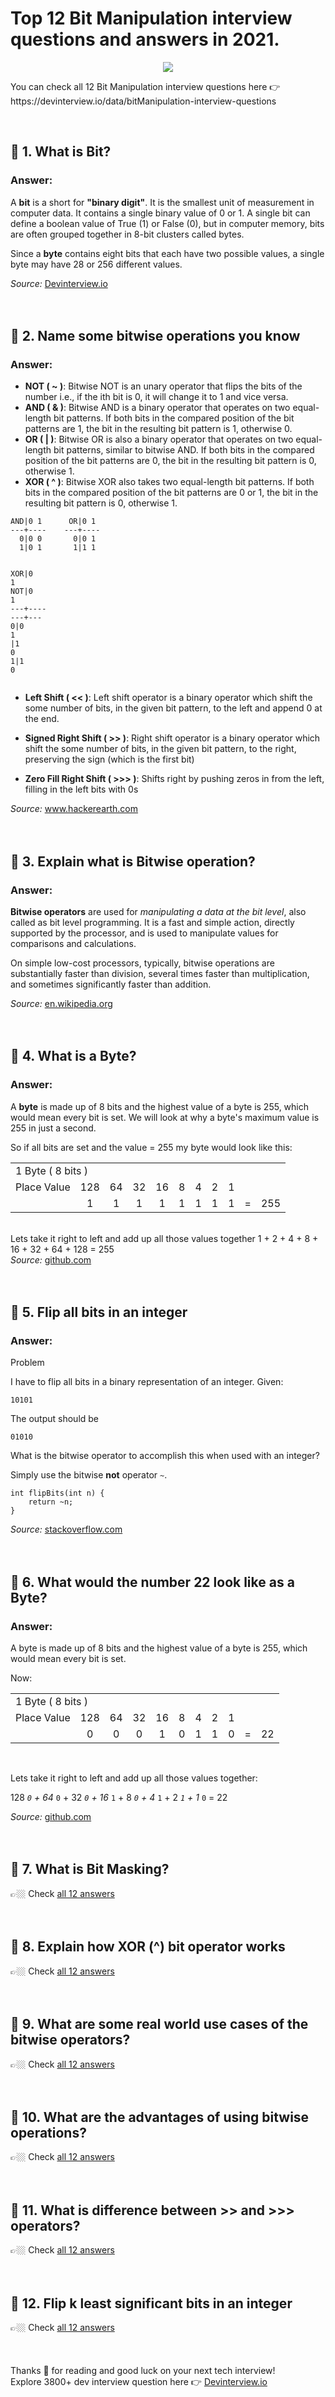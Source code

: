 <div data-v-5e9078c0="" data-v-b06dc010="" class="QuestionsList"><div data-v-5e9078c0=""><h1 data-v-5e9078c0="">
      Top 12 Bit Manipulation interview
      questions and answers in 2021.
    </h1> <p data-v-5e9078c0="" align="center"><a data-v-5e9078c0="" href="https://devinterview.io/"><img data-v-5e9078c0="" src="https://source.unsplash.com/collection/52661698/700x350"></a></p> <p data-v-5e9078c0="">
      You can check all
      12
      Bit Manipulation interview questions here 👉
      https://devinterview.io/data/bitManipulation-interview-questions
    </p> <br data-v-5e9078c0=""> <div data-v-5e9078c0="" class="unit"><div><h2>🔹 1. What is Bit?</h2></div> <div><h3>Answer:</h3> <div class="answer"><div><div><div class="AnswerBody"><p>A <strong>bit</strong> is a short for <strong>"binary digit"</strong>. It is the smallest unit of measurement in computer data. It contains a single binary value of 0 or 1. A single bit can define a boolean value of True (1) or False (0), but in computer memory, bits are often grouped together in 8-bit clusters called bytes. </p> <p>Since a <strong>byte</strong> contains eight bits that each have two possible values, a single byte may have 28 or 256 different values.</p></div></div><div class="row my-2"><div><span><i>Source:</i>&nbsp;<span><a href="https://www.devinterview.io" rel="noreferrer" target="_blank" title="What is Bit? Interview Questions Source To Answer">Devinterview.io</a></span></span>&nbsp; &nbsp;</div></div></div></div></div> <br><br></div><div data-v-5e9078c0="" class="unit"><div><h2>🔹 2. Name some bitwise operations you know</h2></div> <div><h3>Answer:</h3> <div class="answer"><div><div><div class="AnswerBody"><ul><li><strong>NOT ( ~ )</strong>: Bitwise NOT is an unary operator that flips the bits of the number i.e., if the ith bit is 0, it will change it to 1 and vice versa. </li><li><strong>AND ( &amp; )</strong>: Bitwise AND is a binary operator that operates on two equal-length bit patterns. If both bits in the compared position of the bit patterns are 1, the bit in the resulting bit pattern is 1, otherwise 0.</li><li><strong>OR ( | )</strong>: Bitwise OR is also a binary operator that operates on two equal-length bit patterns, similar to bitwise AND. If both bits in the compared position of the bit patterns are 0, the bit in the resulting bit pattern is 0, otherwise 1.</li><li><strong>XOR ( ^ )</strong>: Bitwise XOR also takes two equal-length bit patterns. If both bits in the compared position of the bit patterns are 0 or 1, the bit in the resulting bit pattern is 0, otherwise 1.</li></ul><pre><code><span class="token cMod">AND</span><span class="token cBase">|</span><span class="token cNum">0</span> <span class="token cNum">1</span>      <span class="token cMod">OR</span><span class="token cBase">|</span><span class="token cNum">0</span> <span class="token cNum">1</span>
<span class="token cBase">--</span><span class="token cBase">-</span><span class="token cBase">+</span><span class="token cBase">--</span><span class="token cBase">--</span>    <span class="token cBase">--</span><span class="token cBase">-</span><span class="token cBase">+</span><span class="token cBase">--</span><span class="token cBase">--</span>
  <span class="token cNum">0</span><span class="token cBase">|</span><span class="token cNum">0</span> <span class="token cNum">0</span>       <span class="token cNum">0</span><span class="token cBase">|</span><span class="token cNum">0</span> <span class="token cNum">1</span>
  <span class="token cNum">1</span><span class="token cBase">|</span><span class="token cNum">0</span> <span class="token cNum">1</span>       <span class="token cNum">1</span><span class="token cBase">|</span><span class="token cNum">1</span> <span class="token cNum">1</span>

<span class="token cMod">XOR</span><span class="token cBase">|</span><span class="token cNum">0</span> <span class="token cNum">1</span>     <span class="token cMod">NOT</span><span class="token cBase">|</span><span class="token cNum">0</span> <span class="token cNum">1</span>
<span class="token cBase">--</span><span class="token cBase">-</span><span class="token cBase">+</span><span class="token cBase">--</span><span class="token cBase">--</span>    <span class="token cBase">--</span><span class="token cBase">-</span><span class="token cBase">+</span><span class="token cBase">--</span><span class="token cBase">-</span>
  <span class="token cNum">0</span><span class="token cBase">|</span><span class="token cNum">0</span> <span class="token cNum">1</span>        <span class="token cBase">|</span><span class="token cNum">1</span> <span class="token cNum">0</span>
  <span class="token cNum">1</span><span class="token cBase">|</span><span class="token cNum">1</span> <span class="token cNum">0</span></code></pre><ul><li><p><strong>Left Shift ( &lt;&lt; )</strong>: Left shift operator is a binary operator which shift the some number of bits, in the given bit pattern, to the left and append 0 at the end.</p></li><li><p><strong>Signed Right Shift ( &gt;&gt; )</strong>: Right shift operator is a binary operator which shift the some number of bits, in the given bit pattern, to the right, preserving the sign (which is the first bit)</p></li><li><p><strong>Zero Fill Right Shift ( &gt;&gt;&gt; )</strong>: Shifts right by pushing zeros in from the left, filling in the left bits with 0s</p></li></ul></div></div><div class="row my-2"><div><span><i>Source:</i>&nbsp;<span><a href="https://www.hackerearth.com/practice/basic-programming/bit-manipulation/basics-of-bit-manipulation/tutorial/" rel="noreferrer" target="_blank" title="Name some bitwise operations you know Interview Questions Source To Answer">www.hackerearth.com</a></span></span>&nbsp; &nbsp;</div></div></div></div></div> <br><br></div><div data-v-5e9078c0="" class="unit"><div><h2>🔹 3. Explain what is Bitwise operation?</h2></div> <div><h3>Answer:</h3> <div class="answer"><div><div><div class="AnswerBody"><p><strong>Bitwise operators</strong> are used for <em>manipulating a data at the bit level</em>, also called as bit level programming. It is a fast and simple action, directly supported by the processor, and is used to manipulate values for comparisons and calculations.</p><p>On simple low-cost processors, typically, bitwise operations are substantially faster than division, several times faster than multiplication, and sometimes significantly faster than addition.</p></div></div><div class="row my-2"><div><span><i>Source:</i>&nbsp;<span><a href="https://en.wikipedia.org/wiki/Bitwise_operation" rel="noreferrer" target="_blank" title="Explain what is Bitwise operation? Interview Questions Source To Answer">en.wikipedia.org</a></span></span>&nbsp; &nbsp;</div></div></div></div></div> <br><br></div><div data-v-5e9078c0="" class="unit"><div><h2>🔹 4. What is a Byte?</h2></div> <div><h3>Answer:</h3> <div class="answer"><div><div><div class="AnswerBody"><p>A <strong>byte</strong> is made up of 8 bits and the highest value of a byte is 255, which would mean every bit is set. We will look at why a byte's maximum value is 255 in just a second.</p><p>So if all bits are set and the value = 255 my byte would look like this:</p><div><table>
    <tbody>
        <tr> 
            <td colspan="11"> 
                1 Byte ( 8 bits )
            </td>
        </tr>
    <tr> 
        <td>
            Place Value
        </td>
        <td> 
          128
        </td>
        <td> 
          64
        </td>
        <td> 
          32
        </td>
        <td> 
          16
        </td>
        <td> 
          8
        </td>
        <td> 
          4
        </td>
        <td> 
          2
        </td>
        <td> 
          1
        </td>
        <td></td>
        <td></td>
    </tr>
    <tr> 
        <td>&nbsp;</td>
        <td> 
          <div align="center">1
        </div></td>
        <td> 
          <div align="center">1
        </div></td>
        <td> 
          <div align="center">1
        </div></td>
        <td> 
          <div align="center">1
        </div></td>
        <td> 
          <div align="center">1
        </div></td>
        <td> 
          <div align="center">1
        </div></td>
        <td> 
          <div align="center">1
        </div></td>
        <td> 
          <div align="center">1
        </div></td>
        <td>
          <div align="center">=
        </div></td>
        <td>255</td>
    </tr>
    </tbody>
</table>
<br>
Lets take it right to left and add up all those values together
1 + 2 + 4 + 8 + 16 + 32 + 64 + 128 = 255</div></div></div><div class="row my-2"><div><span><i>Source:</i>&nbsp;<span><a href="https://github.com/BruceLampson/bitwise/blob/master/README.md" rel="noreferrer" target="_blank" title="What is a Byte? Interview Questions Source To Answer">github.com</a></span></span>&nbsp; &nbsp;</div></div></div></div></div> <br><br></div><div data-v-5e9078c0="" class="unit"><div><h2>🔹 5. Flip all bits in an integer</h2></div> <div><h3>Answer:</h3> <div class="answer"><div><div class="mb-2"><span class="h5">Problem</span></div><div><div class="AnswerBody"><p>I have to flip all bits in a binary representation of an integer. Given:</p><pre><code><span class="token cNum">10101</span></code></pre><p>The output should be</p><pre><code><span class="token cNum">01010</span></code></pre><p>What is the bitwise operator to accomplish this when used with an integer?</p></div></div><div><div class="AnswerBody"><p>Simply use the bitwise <strong>not</strong> operator <code>~</code>.</p><pre><code>int <span class="token cMod">flipBits</span><span class="token cBase">(</span><span class="token parameter">int n</span><span class="token cBase">)</span> <span class="token cBase">{</span>
    <span class="token cVar">return</span> <span class="token cBase">~</span>n<span class="token cBase">;</span>
<span class="token cBase">}</span></code></pre></div></div><div class="row my-2"><div><span><i>Source:</i>&nbsp;<span><a href="https://stackoverflow.com/questions/6351374/bitwise-operator-for-simply-flipping-all-bits-in-an-integer" rel="noreferrer" target="_blank" title="Flip all bits in an integer Interview Questions Source To Answer">stackoverflow.com</a></span></span>&nbsp; &nbsp;</div></div></div></div></div> <br><br></div><div data-v-5e9078c0="" class="unit"><div><h2>🔹 6. What would the number 22 look like as a Byte?</h2></div> <div><h3>Answer:</h3> <div class="answer"><div><div><div class="AnswerBody"><p>A byte is made up of 8 bits and the highest value of a byte is 255, which would mean every bit is set.</p><p>Now:</p><div><table>
    <tbody>
    <tr> 
    <td colspan="11"> 
    1 
    Byte ( 8 bits )
    </td>
    </tr>
    <tr> 
    <td>Place 
    Value</td>
    <td> 
    128
    </td>
    <td> 
    64
    </td>
    <td> 
    32
    </td>
    <td> 
    16
    </td>
    <td> 
    8
    </td>
    <td> 
    4
    </td>
    <td> 
    2
    </td>
    <td> 
    1
    </td>
    <td></td>
    <td></td>
    </tr>
    <tr> 
    <td>&nbsp;</td>
    <td> 
    <div align="center">0
    </div></td>
    <td> 
    <div align="center">0
    </div></td>
    <td> 
    <div align="center">0
    </div></td>
    <td> 
    <div align="center">1
    </div></td>
    <td> 
    <div align="center">0
    </div></td>
    <td> 
    <div align="center">1
    </div></td>
    <td> 
    <div align="center">1
    </div></td>
    <td> 
    <div align="center">0
    </div></td>
    <td>
    <div align="center">=
    </div></td>
    <td>
    <div align="center">22
    </div></td>
    </tr>
    </tbody>
</table>
<br></div><p>Lets take it right to left and add up all those values together:</p><p>128 <em> <code>0</code> + 64 </em> <code>0</code> + 32 <em> <code>0</code> + 16 </em> <code>1</code> + 8 <em> <code>0</code> + 4 </em> <code>1</code> + 2 <em> <code>1</code> + 1 </em> <code>0</code>   = 22  </p></div></div><div class="row my-2"><div><span><i>Source:</i>&nbsp;<span><a href="https://github.com/BruceLampson/bitwise/blob/master/README.md" rel="noreferrer" target="_blank" title="What would the number 22 look like as a Byte? Interview Questions Source To Answer">github.com</a></span></span>&nbsp; &nbsp;</div></div></div></div></div> <br><br></div><div data-v-5e9078c0="" class="unit"><div><h2>🔹 7. What is Bit Masking?</h2></div> <div>
    👉🏼 Check
    <a href="https://devinterview.io/data/bitManipulation-interview-questions">all 12 answers</a></div> <br><br></div><div data-v-5e9078c0="" class="unit"><div><h2>🔹 8. Explain how XOR (^) bit operator works</h2></div> <div>
    👉🏼 Check
    <a href="https://devinterview.io/data/bitManipulation-interview-questions">all 12 answers</a></div> <br><br></div><div data-v-5e9078c0="" class="unit"><div><h2>🔹 9. What are some real world use cases of the bitwise operators?</h2></div> <div>
    👉🏼 Check
    <a href="https://devinterview.io/data/bitManipulation-interview-questions">all 12 answers</a></div> <br><br></div><div data-v-5e9078c0="" class="unit"><div><h2>🔹 10. What are the advantages of using bitwise operations?</h2></div> <div>
    👉🏼 Check
    <a href="https://devinterview.io/data/bitManipulation-interview-questions">all 12 answers</a></div> <br><br></div><div data-v-5e9078c0="" class="unit"><div><h2>🔹 11. What is difference between &gt;&gt; and &gt;&gt;&gt; operators?</h2></div> <div>
    👉🏼 Check
    <a href="https://devinterview.io/data/bitManipulation-interview-questions">all 12 answers</a></div> <br><br></div><div data-v-5e9078c0="" class="unit"><div><h2>🔹 12. Flip k least significant bits in an integer</h2></div> <div>
    👉🏼 Check
    <a href="https://devinterview.io/data/bitManipulation-interview-questions">all 12 answers</a></div> <br><br></div> <div data-v-5e9078c0="" class="end"></div> <br data-v-5e9078c0="">
    Thanks 🙌 for reading and good luck on your next tech interview!
    <br data-v-5e9078c0="">
    Explore 3800+ dev interview question here 👉
    <a data-v-5e9078c0="" href="https://devinterview.io/">Devinterview.io</a></div> <!----></div>
